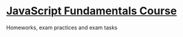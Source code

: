 # [JavaScript Fundamentals Course](https://github.com/TelerikAcademy/JavaScript-Fundamentals)
Homeworks, exam practices and exam tasks

